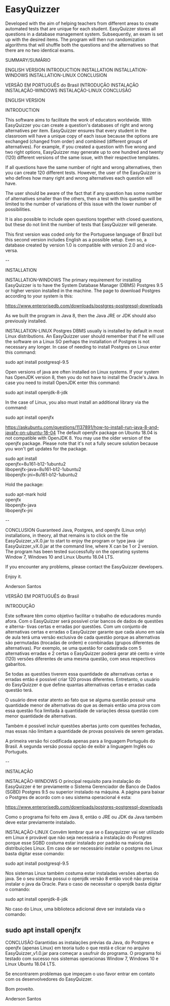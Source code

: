 # EasyQuizzer
Developed with the aim of helping teachers from different areas to create automated tests that are unique for each student. EasyQuizzer stores all questions in a database management system. Subsequently, an exam is set up with the desired items. The program will then run randomization algorithms that will shuffle both the questions and the alternatives so that there are no two identical exams.

SUMMARY/SUMÁRIO

ENGLISH VERSION
	INTRODUCTION
	INSTALLATION
		INSTALLATION-WINDOWS
		INSTALLATION-LINUX
	CONCLUSION


VERSÂO EM PORTUGUÊS do Brasil
	INTRODUÇÃO
	INSTALAÇÃO
		INSTALAÇÃO-WINDOWS
		INSTALAÇÃO-LINUX
	CONCLUSÃO	
	

ENGLISH VERSION

INTRODUCTION

This software aims to facilitate the work of educators worldwide. With 
EasyQuizzer you can create a question's databases of right and wrong 
alternatives per item. EasyQuizzer ensures that every student in the classroom 
will have a unique copy of each issue because the options are exchanged (changed
from order) and combined (different groups of alternatives). For example, 
if you created a question with five wrong and two right options, EasyQuizzer may
generate up to one hundred and twenty (120) different versions of the same issue,
with their respective templates.

If all questions have the same number of right and wrong alternatives, then you 
can create 120 different tests. However, the user of the EasyQuizzer is who 
defines how many right and wrong alternatives each question will have.

The user should be aware of the fact that if any question has some number of 
alternatives smaller than the others, then a test with this question will be 
limited to the number of variations of this issue with the lower number of 
possibilities.

It is also possible to include open questions together with closed questions, 
but these do not limit the number of tests that EasyQuizzer will generate.

This first version was coded only for the Portuguese language of Brazil but this
second version includes English as a possible setup. Even so, a database created
by version 1.0 is compatible with version 2.0 and vice-versa.

--

INSTALLATION

INSTALLATION-WINDOWS
The primary requirement for installing EasyQuizzer is to have the System 
Database Manager (DBMS) Postgres 9.5 or higher version installed in the machine.
The page to download Postgres according to your system is this:

https://www.enterprisedb.com/downloads/postgres-postgresql-downloads

As we built the program in Java 8, then the Java JRE or JDK should also 
previously installed.

INSTALLATION-LINUX
Postgres DBMS usually is installed by default in most Linux distributions. 
An EasyQuizzer user should remember that if he will use the software on a Linux 
SO perhaps the installation of Postgres is not necessary any longer. In case of 
needing to install Postgres on Linux enter this command:

sudo apt install postgresql-9.5

Open versions of java are often installed on Linux systems.
If your system has OpenJDK version 8, then you do not have to install the 
Oracle's Java. In case you need to install OpenJDK enter this command:

sudo apt install openjdk-8-jdk

In the case of Linux, you also must install an additional library via the 
command:

sudo apt install openjfx

https://askubuntu.com/questions/1137891/how-to-install-run-java-8-and-javafx-on-ubuntu-18-04
The default openjfx package on Ubuntu 18.04 is not compatible with OpenJDK 8. 
You may use the older version of the openjfx package. 
Please note that it's not a fully secure solution because you won't get updates for the package.

sudo apt install \
  openjfx=8u161-b12-1ubuntu2 \
  libopenjfx-java=8u161-b12-1ubuntu2 \
  libopenjfx-jni=8u161-b12-1ubuntu2

Hold the package:

sudo apt-mark hold \
  openjfx \
  libopenjfx-java \
  libopenjfx-jni

--

CONCLUSION
Guaranteed Java, Postgres, and openjfx (Linux only) installations, in theory, 
all that remains is to click on the file EasyQuizzer_vX.0.jar to start to enjoy 
the program or type java -jar EasyQuizzer_vX.0.jar at the command line, where X 
can be 1 or 2 version. 
The program has been tested successfully on the operating systems Window 7, 
Windows 10 and Linux Ubuntu 18.04 LTS.

If you encounter any problems, please contact the EasyQuizzer developers.

Enjoy it.

Anderson Santos



VERSÂO EM PORTUGUÊS do Brasil

INTRODUÇÃO

Este software têm como objetivo facilitar o trabalho de educadores mundo afora.
Com o EasyQuizzer será possível criar bancos de dados de questões e alterna-
tivas certas e erradas por questões. Com um conjunto de alternativas certas e
erradas o EasyQuizzer garante que cada aluno em sala de aula terá uma versão 
exclusiva de cada questão porque as alternativas são permutadas (trocadas de 
ordem) e combinadas (grupos diferentes de alternativas). Por exemplo, se uma 
questão for cadastrada com 5 alternativas erradas e 2 certas o EasyQuizzer 
poderá gerar até cento e vinte (120) versões diferentes de uma mesma questão,
com seus respectivos gabaritos.

Se todas as questões tiverem essa quantidade de alternativas certas e erradas 
então é possível criar 120 provas diferentes. Entretanto, o usuário do 
EasyQuizzer é que define quantas alternativas certas e erradas cada questão 
terá.

O usuário deve estar atento ao fato que se alguma questão possuir uma quantidade
menor de alternativas do que as demais então uma prova com essa questão fica 
limitada à quantidade de variações dessa questão com menor quantidade de 
alternativas.

Também é possível incluir questões abertas junto com questões fechadas, mas 
essas não limitam a quantidade de provas possíveis de serem geradas.

A primeira versão foi codificada apenas para a linguagem Português
do Brasil. A segunda versão possui opção de exibir a linguagem Inglês ou 
Português.

--

INSTALAÇÃO

INSTALAÇÃO-WINDOWS
O principal requisito para instalação do EasyQuizzer é ter previamente o Sistema
Gerenciador de Banco de Dados (SGBD) Postgres 9.5 ou superior instalado na
máquina. A página para baixar o Postgres de acordo com o seu sistema 
operacional é esta:

https://www.enterprisedb.com/downloads/postgres-postgresql-downloads

Como o programa foi feito em Java 8, então o JRE ou JDK da Java também deve 
estar previamente instalado.

INSTALAÇÃO-LINUX
Convêm lembrar que se o Easyquizzer vai ser utilizado em Linux é provável que
não seja necessária a instalação do Postgres porque esse SGBD costuma estar
instalado por padrão na maioria das distribuições Linux. Em caso de ser
necessário instalar o postgres no Linux basta digitar esse comando:

sudo apt install postgresql-9.5

Nos sistemas Linux também costuma estar instaladas versões abertas do java.
Se o seu sistema possui o openjdk versão 8 então você não precisa instalar o
java da Oracle. Para o caso de necessitar o openjdk basta digitar o comando:

sudo apt install openjdk-8-jdk

No caso do Linux, uma biblioteca adicional deve ser instalada via o comando: 

sudo apt install openjfx
--

CONCLUSÃO
Garantidas as instalações prévias da Java, do Postgres e openjfx (apenas Linux) 
em teoria tudo o que restá e clicar no arquivo EasyQuizzer_v1.0.jar para começar
 a usufruir do programa.
O programa foi testado com sucesso nos sistemas operacionas Window 7, Windows 10
 e Linux Ubuntu 18.04 LTS. 

Se encontrarem problemas que impeçam o uso favor entrar em contato com os 
desenvolvedores do EasyQuizzer.

Bom proveito.

Anderson Santos

